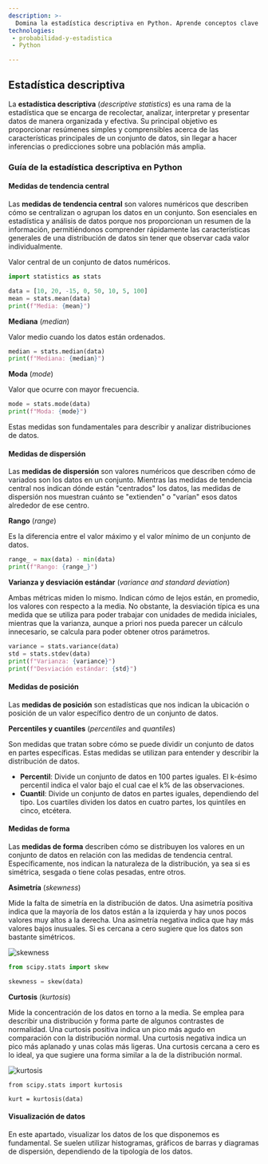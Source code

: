 ```yaml
---
description: >-
  Domina la estadística descriptiva en Python. Aprende conceptos clave como las medidas de tendencia central (media, mediana, moda), dispersión (rango, varianza, desviación estándar) y técnicas de visualización de datos. Obtén experiencia práctica analizando datos y tomando decisiones informadas.
technologies:
 - probabilidad-y-estadistica
 - Python

---
```

## Estadística descriptiva

La **estadística descriptiva** (*descriptive statistics*) es una rama de la estadística que se encarga de recolectar, analizar, interpretar y presentar datos de manera organizada y efectiva. Su principal objetivo es proporcionar resúmenes simples y comprensibles acerca de las características principales de un conjunto de datos, sin llegar a hacer inferencias o predicciones sobre una población más amplia.

### Guía de la estadística descriptiva en Python

#### Medidas de tendencia central

Las **medidas de tendencia central** son valores numéricos que describen cómo se centralizan o agrupan los datos en un conjunto. Son esenciales en estadística y análisis de datos porque nos proporcionan un resumen de la información, permitiéndonos comprender rápidamente las características generales de una distribución de datos sin tener que observar cada valor individualmente.

Valor central de un conjunto de datos numéricos. 

```py
import statistics as stats

data = [10, 20, -15, 0, 50, 10, 5, 100]
mean = stats.mean(data)
print(f"Media: {mean}")
```

**Mediana** (*median*)

Valor medio cuando los datos están ordenados.

```py
median = stats.median(data)
print(f"Mediana: {median}")
```

**Moda** (*mode*)

Valor que ocurre con mayor frecuencia.

```py
mode = stats.mode(data)
print(f"Moda: {mode}")
```

Estas medidas son fundamentales para describir y analizar distribuciones de datos.

#### Medidas de dispersión

Las **medidas de dispersión** son valores numéricos que describen cómo de variados son los datos en un conjunto. Mientras las medidas de tendencia central nos indican dónde están "centrados" los datos, las medidas de dispersión nos muestran cuánto se "extienden" o "varían" esos datos alrededor de ese centro.

**Rango** (*range*)

Es la diferencia entre el valor máximo y el valor mínimo de un conjunto de datos. 

```py
range_ = max(data) - min(data)
print(f"Rango: {range_}")
```

**Varianza y desviación estándar** (*variance and standard deviation*)

Ambas métricas miden lo mismo. Indican cómo de lejos están, en promedio, los valores con respecto a la media. No obstante, la desviación típica es una medida que se utiliza para poder trabajar con unidades de medida iniciales, mientras que la varianza, aunque a priori nos pueda parecer un cálculo innecesario, se calcula para poder obtener otros parámetros.

```py
variance = stats.variance(data)
std = stats.stdev(data)
print(f"Varianza: {variance}")
print(f"Desviación estándar: {std}")
```

#### Medidas de posición

Las **medidas de posición** son estadísticas que nos indican la ubicación o posición de un valor específico dentro de un conjunto de datos.

**Percentiles y cuantiles** (*percentiles* and *quantiles*)

Son medidas que tratan sobre cómo se puede dividir un conjunto de datos en partes específicas. Estas medidas se utilizan para entender y describir la distribución de datos.

- **Percentil**: Divide un conjunto de datos en 100 partes iguales. El k-ésimo percentil indica el valor bajo el cual cae el k% de las observaciones.
- **Cuantil**: Divide un conjunto de datos en partes iguales, dependiendo del tipo. Los cuartiles dividen los datos en cuatro partes, los quintiles en cinco, etcétera.

#### Medidas de forma

Las **medidas de forma** describen cómo se distribuyen los valores en un conjunto de datos en relación con las medidas de tendencia central. Específicamente, nos indican la naturaleza de la distribución, ya sea si es simétrica, sesgada o tiene colas pesadas, entre otros.

**Asimetría** (*skewness*)

Mide la falta de simetría en la distribución de datos. Una asimetría positiva indica que la mayoría de los datos están a la izquierda y hay unos pocos valores muy altos a la derecha. Una asimetría negativa indica que hay más valores bajos inusuales. Si es cercana a cero sugiere que los datos son bastante simétricos.

![skewness](https://github.com/4GeeksAcademy/machine-learning-content/blob/master/assets/skewness.png?raw=true)

```py
from scipy.stats import skew

skewness = skew(data)
```

**Curtosis** (*kurtosis*)

Mide la concentración de los datos en torno a la media. Se emplea para describir una distribución y forma parte de algunos contrastes de normalidad. Una curtosis positiva indica un pico más agudo en comparación con la distribución normal. Una curtosis negativa indica un pico más aplanado y unas colas más ligeras. Una curtosis cercana a cero es lo ideal, ya que sugiere una forma similar a la de la distribución normal.

![kurtosis](https://github.com/4GeeksAcademy/machine-learning-content/blob/master/assets/kurtosis.png?raw=true)

```PY
from scipy.stats import kurtosis

kurt = kurtosis(data)
```

#### Visualización de datos

En este apartado, visualizar los datos de los que disponemos es fundamental. Se suelen utilizar histogramas, gráficos de barras y diagramas de dispersión, dependiendo de la tipología de los datos.
